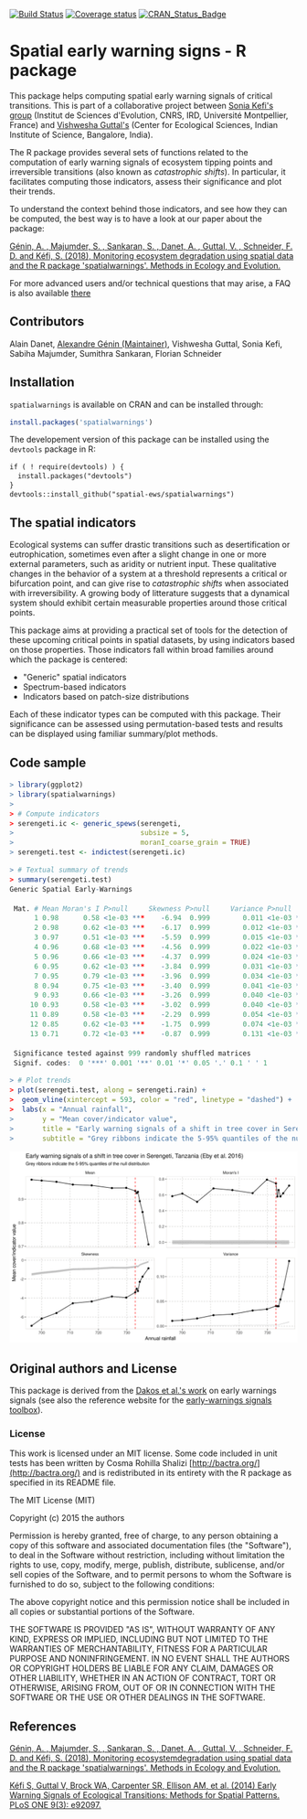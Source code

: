 [![Build Status](https://travis-ci.org/spatial-ews/spatialwarnings.svg?branch=master)](https://travis-ci.org/spatial-ews/spatialwarnings) 
[![Coverage 
status](https://codecov.io/gh/spatial-ews/spatialwarnings/branch/master/graph/badge.svg)](https://codecov.io/github/spatial-ews/spatialwarnings?branch=master) 
[![CRAN_Status_Badge](http://www.r-pkg.org/badges/version/spatialwarnings)](https://cran.r-project.org/package=spatialwarnings) 

Spatial early warning signs - R package
=======================================

This package helps computing spatial early warning signals of critical 
transitions. This is part of a collaborative project between [Sonia Kefi's 
group](http://sonia.kefi.fr/) (Institut de Sciences d'Evolution, CNRS, IRD, 
Université Montpellier, France) and [Vishwesha 
Guttal's](https://teelabiisc.wordpress.com/) (Center for Ecological Sciences, 
Indian Institute of Science, Bangalore, India).

The R package provides several sets of functions related to the computation of
early warning signals of ecosystem tipping points and irreversible
transitions (also known as *catastrophic shifts*). In particular, it
facilitates computing those indicators, assess their significance and plot
their trends. 

To understand the context behind those indicators, and see how they 
can be computed, the best way is to have a look at our paper about the package: 
  
[Génin, A. , Majumder, S. , Sankaran, S. , Danet, A. , Guttal, V. , Schneider, F. D. and Kéfi, S. (2018),
Monitoring ecosystem degradation using spatial data and the R package 
'spatialwarnings'. Methods in Ecology and Evolution.](https://dx.doi.org/10.1111/2041-210X.13058)

For more advanced users and/or technical questions that may arise, 
a FAQ is also available [there](https://alex.lecairn.org/spatialwarnings-faq.html)

## Contributors

Alain Danet, [Alexandre Génin (Maintainer)](mailto:alexandre.genin@umontpellier.fr),
Vishwesha Guttal, Sonia Kefi, Sabiha Majumder, Sumithra Sankaran, Florian Schneider

## Installation

`spatialwarnings` is available on CRAN and can be installed through:

```r
install.packages('spatialwarnings')
```

The developement version of this package can be installed using the
`devtools` package in R:

```
if ( ! require(devtools) ) {
  install.packages("devtools")
}
devtools::install_github("spatial-ews/spatialwarnings")
```

## The spatial indicators

Ecological systems can suffer drastic transitions such as desertification or
eutrophication, sometimes even after a slight change in one or more external
parameters, such as aridity or nutrient input. These qualitative changes in the
behavior of a system at a threshold represents a critical or bifurcation point,
and can give rise to *catastrophic shifts* when associated with irreversibility.
A growing body of litterature suggests that a dynamical system should exhibit
certain measurable properties around those critical points.

This package aims at providing a practical set of tools for the detection of
these upcoming critical points in spatial datasets, by using indicators based on
those properties. Those indicators fall within broad families around which the
package is centered:

  * "Generic" spatial indicators
  * Spectrum-based indicators
  * Indicators based on patch-size distributions

Each of these indicator types can be computed with this package. Their
significance can be assessed using permutation-based tests and results can
be displayed using familiar summary/plot methods.

## Code sample

```r
> library(ggplot2)
> library(spatialwarnings)
>
> # Compute indicators
> serengeti.ic <- generic_spews(serengeti,
>                               subsize = 5,
>                               moranI_coarse_grain = TRUE)
> serengeti.test <- indictest(serengeti.ic)

```

```r
> # Textual summary of trends
> summary(serengeti.test)
Generic Spatial Early-Warnings

 Mat. # Mean Moran's I P>null     Skewness P>null     Variance P>null
      1 0.98      0.58 <1e-03 ***    -6.94  0.999        0.011 <1e-03 ***
      2 0.98      0.62 <1e-03 ***    -6.17  0.999        0.012 <1e-03 ***
      3 0.97      0.51 <1e-03 ***    -5.59  0.999        0.015 <1e-03 ***
      4 0.96      0.68 <1e-03 ***    -4.56  0.999        0.022 <1e-03 ***
      5 0.96      0.66 <1e-03 ***    -4.37  0.999        0.024 <1e-03 ***
      6 0.95      0.62 <1e-03 ***    -3.84  0.999        0.031 <1e-03 ***
      7 0.95      0.79 <1e-03 ***    -3.96  0.999        0.034 <1e-03 ***
      8 0.94      0.75 <1e-03 ***    -3.40  0.999        0.041 <1e-03 ***
      9 0.93      0.66 <1e-03 ***    -3.26  0.999        0.040 <1e-03 ***
     10 0.93      0.58 <1e-03 ***    -3.02  0.999        0.040 <1e-03 ***
     11 0.89      0.58 <1e-03 ***    -2.29  0.999        0.054 <1e-03 ***
     12 0.85      0.62 <1e-03 ***    -1.75  0.999        0.074 <1e-03 ***
     13 0.71      0.72 <1e-03 ***    -0.87  0.999        0.131 <1e-03 ***

 Significance tested against 999 randomly shuffled matrices
 Signif. codes:  0 '***' 0.001 '**' 0.01 '*' 0.05 '.' 0.1 ' ' 1

```

```r
> # Plot trends
> plot(serengeti.test, along = serengeti.rain) +
>  geom_vline(xintercept = 593, color = "red", linetype = "dashed") +
>  labs(x = "Annual rainfall",
>       y = "Mean cover/indicator value",
>       title = "Early warning signals of a shift in tree cover in Serengeti, Tanzania (Eby et al. 2016)",
>       subtitle = "Grey ribbons indicate the 5-95% quantiles of the null distribution")
```

![Example result](./tools/imgs/serengeti_example.png)

## Original authors and License

This package is derived from the [Dakos et al.'s work](https://github.com/earlywarningtoolbox/spatial_warnings) on early warnings signals (see also the
reference website for the [early-warnings signals toolbox](http://www.early-warning-signals.org/)).

### License

This work is licensed under an MIT license. Some code included in unit tests has
been written by Cosma Rohilla Shalizi [http://bactra.org/](http://bactra.org/)
and is redistributed in its entirety with the R package as specified in its
README file.

The MIT License (MIT)

Copyright (c) 2015 the authors

Permission is hereby granted, free of charge, to any person obtaining a copy
of this software and associated documentation files (the "Software"), to deal
in the Software without restriction, including without limitation the rights
to use, copy, modify, merge, publish, distribute, sublicense, and/or sell
copies of the Software, and to permit persons to whom the Software is
furnished to do so, subject to the following conditions:

The above copyright notice and this permission notice shall be included in
all copies or substantial portions of the Software.

THE SOFTWARE IS PROVIDED "AS IS", WITHOUT WARRANTY OF ANY KIND, EXPRESS OR
IMPLIED, INCLUDING BUT NOT LIMITED TO THE WARRANTIES OF MERCHANTABILITY,
FITNESS FOR A PARTICULAR PURPOSE AND NONINFRINGEMENT. IN NO EVENT SHALL THE
AUTHORS OR COPYRIGHT HOLDERS BE LIABLE FOR ANY CLAIM, DAMAGES OR OTHER
LIABILITY, WHETHER IN AN ACTION OF CONTRACT, TORT OR OTHERWISE, ARISING FROM,
OUT OF OR IN CONNECTION WITH THE SOFTWARE OR THE USE OR OTHER DEALINGS IN
THE SOFTWARE.

## References

[Génin, A. , Majumder, S. , Sankaran, S. , Danet, A. , Guttal, V. , 
Schneider, F. D. and Kéfi, S. (2018),
Monitoring ecosystemdegradation using spatial data and the R package 
'spatialwarnings'. Methods in Ecology and Evolution.](https://dx.doi.org/10.1111/2041-210X.13058)

[Kéfi S, Guttal V, Brock WA, Carpenter SR, Ellison AM, et al. (2014)
Early Warning Signals of Ecological Transitions: Methods for Spatial Patterns.
PLoS ONE 9(3): e92097.](http://journals.plos.org/plosone/article?id=10.1371/journal.pone.0092097)

